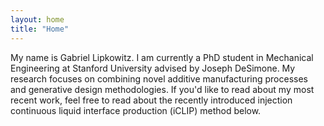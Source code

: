 ```yaml
---
layout: home
title: "Home"
---
```


My name is Gabriel Lipkowitz. I am currently a PhD student in Mechanical Engineering at Stanford University advised by Joseph DeSimone. My research focuses on combining novel additive manufacturing processes and generative design methodologies. If you'd like to read about my most recent work, feel free to read about the recently introduced injection continuous liquid interface production (iCLIP) method below.